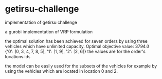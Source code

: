 # getirsu-challenge
implementation of getirsu challenge


a gurobi implementation of VRP formulation

the optimal solution has been achieved for seven orders by using three vehicles which have unlimited capacity.
Optimal objective value: 3794.0
{'0': [0, 3, 4, 7, 8, 5], '1': [1, 9], '2': [2, 6]}
the values are for the order's locations ids

the model can be easily used for the subsets of the vehicles for example by using the vehicles which are located in location 0 and 2.



